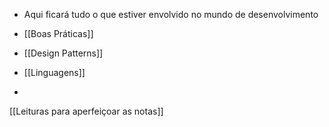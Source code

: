 
- Aqui ficará tudo o que estiver envolvido no mundo de desenvolvimento

- [[Boas Práticas]]
- [[Design Patterns]]
- [[Linguagens]]
-

[[Leituras para aperfeiçoar as notas]]



